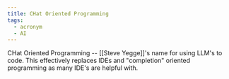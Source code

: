 ```yaml
---
title: CHat Oriented Programming
tags:
  - acronym
  - AI
---
```

CHat Oriented Programming -- [[Steve Yegge]]'s name for using LLM's to code. This effectively replaces IDEs and "completion" oriented programming as many IDE's are helpful with.